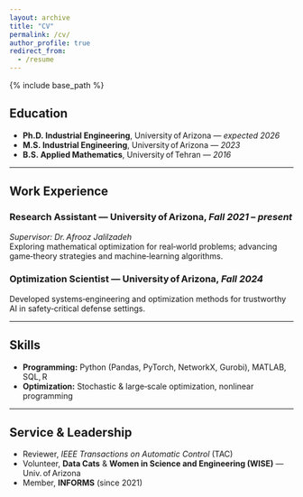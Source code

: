 ```yaml
---
layout: archive
title: "CV"
permalink: /cv/
author_profile: true
redirect_from:
  - /resume
---
```


{% include base_path %}


## Education
- **Ph.D. Industrial Engineering**, University of Arizona — *expected 2026*  
- **M.S. Industrial Engineering**, University of Arizona — *2023*  
- **B.S. Applied Mathematics**, University of Tehran — *2016*

---

## Work Experience  
### Research Assistant — University of Arizona, *Fall 2021 – present*  
*Supervisor: Dr. Afrooz Jalilzadeh*  
Exploring mathematical optimization for real‑world problems; advancing game‑theory strategies and machine‑learning algorithms.

### Optimization Scientist — University of Arizona, *Fall 2024*   
Developed systems‑engineering and optimization methods for trustworthy AI in safety‑critical defense settings.

---

## Skills
- **Programming:** Python (Pandas, PyTorch, NetworkX, Gurobi), MATLAB, SQL, R  
- **Optimization:** Stochastic & large‑scale optimization, nonlinear programming

---

## Service & Leadership
- Reviewer, *IEEE Transactions on Automatic Control* (TAC)  
- Volunteer, **Data Cats** & **Women in Science and Engineering (WISE)** — Univ. of Arizona  
- Member, **INFORMS** (since 2021)
